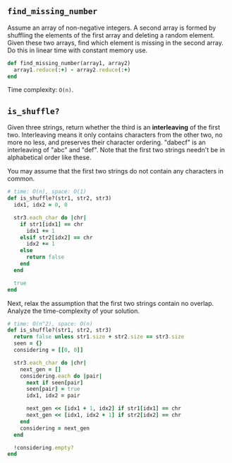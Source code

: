 ## `find_missing_number`

Assume an array of non-negative integers. A second array is formed by
shuffling the elements of the first array and deleting a random
element. Given these two arrays, find which element is missing in the
second array. Do this in linear time with constant memory use.

```ruby
def find_missing_number(array1, array2)
  array1.reduce(:+) - array2.reduce(:+)
end
```

Time complexity: `O(n)`.

## `is_shuffle?`

Given three strings, return whether the third is an **interleaving**
of the first two. Interleaving means it only contains characters from
the other two, no more no less, and preserves their character
ordering. "dabecf" is an interleaving of "abc" and "def". Note that
the first two strings needn't be in alphabetical order like these.

You may assume that the first two strings do not contain any
characters in common.

```ruby
# time: O(n), space: O(1)
def is_shuffle?(str1, str2, str3)
  idx1, idx2 = 0, 0

  str3.each_char do |chr|
    if str1[idx1] == chr
      idx1 += 1
    elsif str2[idx2] == chr
      idx2 += 1
    else
      return false
    end
  end

  true
end
```

Next, relax the assumption that the first two strings contain no
overlap. Analyze the time-complexity of your solution.

```ruby
# time: O(n^2), space: O(n)
def is_shuffle?(str1, str2, str3)
  return false unless str1.size + str2.size == str3.size
  seen = {}
  considering = [[0, 0]]

  str3.each_char do |chr|
    next_gen = []
    considering.each do |pair|
      next if seen[pair]
      seen[pair] = true
      idx1, idx2 = pair

      next_gen << [idx1 + 1, idx2] if str1[idx1] == chr
      next_gen << [idx1, idx2 + 1] if str2[idx2] == chr
    end
    considering = next_gen
  end

  !considering.empty?
end
```
